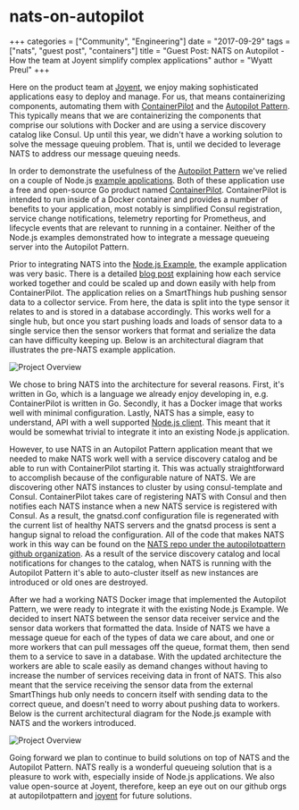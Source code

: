 # nats-on-autopilot

+++ categories = \["Community", "Engineering"\] date = "2017-09-29" tags = \["nats", "guest post", "containers"\] title = "Guest Post: NATS on Autopilot - How the team at Joyent simplify complex applications" author = "Wyatt Preul" +++

Here on the product team at [Joyent](https://www.joyent.com/), we enjoy making sophisticated applications easy to deploy and manage. For us, that means containerizing components, automating them with [ContainerPilot](https://www.joyent.com/containerpilot) and the [Autopilot Pattern](http://autopilotpattern.io/). This typically means that we are containerizing the components that comprise our solutions with Docker and are using a service discovery catalog like Consul. Up until this year, we didn't have a working solution to solve the message queuing problem. That is, until we decided to leverage NATS to address our message queuing needs.

In order to demonstrate the usefulness of the [Autopilot Pattern](http://autopilotpattern.io/) we've relied on a couple of Node.js [example applications](https://github.com/autopilotpattern/hello-world). Both of these application use a free and open-source Go product named [ContainerPilot](https://www.joyent.com/containerpilot). ContainerPilot is intended to run inside of a Docker container and provides a number of benefits to your application, most notably is simplified Consul registration, service change notifications, telemetry reporting for Prometheus, and lifecycle events that are relevant to running in a container. Neither of the Node.js examples demonstrated how to integrate a message queueing server into the Autopilot Pattern.

Prior to integrating NATS into the [Node.js Example](https://github.com/autopilotpattern/nodejs-example), the example application was very basic. There is a detailed [blog post](https://www.joyent.com/blog/microservices-containers-nodejs) explaining how each service worked together and could be scaled up and down easily with help from ContainerPilot. The application relies on a SmartThings hub pushing sensor data to a collector service. From here, the data is split into the type sensor it relates to and is stored in a database accordingly. This works well for a single hub, but once you start pushing loads and loads of sensor data to a single service then the sensor workers that format and serialize the data can have difficulty keeping up. Below is an architectural diagram that illustrates the pre-NATS example application.

![Project Overview](https://github.com/nats-io/nats-site/tree/c42c46a7c6b8669e66e28419887d2f8dd29aa502/img/blog/nats-on-autopilot/project-overview-pre-nats.png)

We chose to bring NATS into the architecture for several reasons. First, it's written in Go, which is a language we already enjoy developing in, e.g. ContainerPilot is written in Go. Secondly, it has a Docker image that works well with minimal configuration. Lastly, NATS has a simple, easy to understand, API with a well supported [Node.js client](https://www.npmjs.com/package/nats). This meant that it would be somewhat trivial to integrate it into an existing Node.js application.

However, to use NATS in an Autopilot Pattern application meant that we needed to make NATS work well with a service discovery catalog and be able to run with ContainerPilot starting it. This was actually straightforward to accomplish because of the configurable nature of NATS. We are discovering other NATS instances to cluster by using consul-template and Consul. ContainerPilot takes care of registering NATS with Consul and then notifies each NATS instance when a new NATS service is registered with Consul. As a result, the gnatsd.conf configuration file is regenerated with the current list of healthy NATS servers and the gnatsd process is sent a hangup signal to reload the configuration. All of the code that makes NATS work in this way can be found on the [NATS repo under the autopilotpattern github organization](https://github.com/autopilotpattern/nats). As a result of the service discovery catalog and local notifications for changes to the catalog, when NATS is running with the Autopilot Pattern it's able to auto-cluster itself as new instances are introduced or old ones are destroyed.

After we had a working NATS Docker image that implemented the Autopilot Pattern, we were ready to integrate it with the existing Node.js Example. We decided to insert NATS between the sensor data receiver service and the sensor data workers that formatted the data. Inside of NATS we have a message queue for each of the types of data we care about, and one or more workers that can pull messages off the queue, format them, then send them to a service to save in a database. With the updated architecture the workers are able to scale easily as demand changes without having to increase the number of services receiving data in front of NATS. This also meant that the service receiving the sensor data from the external SmartThings hub only needs to concern itself with sending data to the correct queue, and doesn't need to worry about pushing data to workers. Below is the current architectural diagram for the Node.js example with NATS and the workers introduced.

![Project Overview](https://github.com/nats-io/nats-site/tree/c42c46a7c6b8669e66e28419887d2f8dd29aa502/img/blog/nats-on-autopilot/project-overview.png)

Going forward we plan to continue to build solutions on top of NATS and the Autopilot Pattern. NATS really is a wonderful queueing solution that is a pleasure to work with, especially inside of Node.js applications. We also value open-source at Joyent, therefore, keep an eye out on our github orgs at autopilotpattern and [joyent](https://github.com/joyent/) for future solutions.

